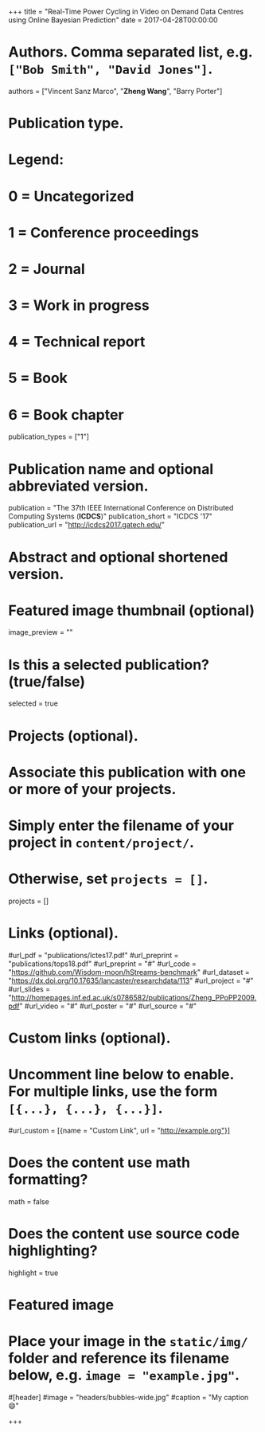 +++
title = "Real-Time Power Cycling in Video on Demand Data Centres using Online Bayesian Prediction"
date = 2017-04-28T00:00:00

# Authors. Comma separated list, e.g. `["Bob Smith", "David Jones"]`.
authors = ["Vincent Sanz Marco", "**Zheng Wang**", "Barry Porter"]

# Publication type.
# Legend:
# 0 = Uncategorized
# 1 = Conference proceedings
# 2 = Journal
# 3 = Work in progress
# 4 = Technical report
# 5 = Book
# 6 = Book chapter
publication_types = ["1"]

# Publication name and optional abbreviated version.
publication = "The 37th IEEE International Conference on Distributed Computing Systems (**ICDCS**)"
publication_short = "ICDCS '17"
publication_url = "http://icdcs2017.gatech.edu/"

# Abstract and optional shortened version.


# Featured image thumbnail (optional)
image_preview = ""

# Is this a selected publication? (true/false)
selected = true 

# Projects (optional).
#   Associate this publication with one or more of your projects.
#   Simply enter the filename of your project in `content/project/`.
#   Otherwise, set `projects = []`.
projects = []

# Links (optional).
#url_pdf = "publications/lctes17.pdf"
#url_preprint = "publications/tops18.pdf"
#url_preprint = "#"
#url_code = "https://github.com/Wisdom-moon/hStreams-benchmark"
#url_dataset = "https://dx.doi.org/10.17635/lancaster/researchdata/113"
#url_project = "#"
#url_slides = "http://homepages.inf.ed.ac.uk/s0786582/publications/Zheng_PPoPP2009.pdf"
#url_video = "#"
#url_poster = "#"
#url_source = "#"

# Custom links (optional).
#   Uncomment line below to enable. For multiple links, use the form `[{...}, {...}, {...}]`.
#url_custom = [{name = "Custom Link", url = "http://example.org"}]

# Does the content use math formatting?
math = false

# Does the content use source code highlighting?
highlight = true

# Featured image
# Place your image in the `static/img/` folder and reference its filename below, e.g. `image = "example.jpg"`.
#[header]
#image = "headers/bubbles-wide.jpg"
#caption = "My caption :smile:"

+++

